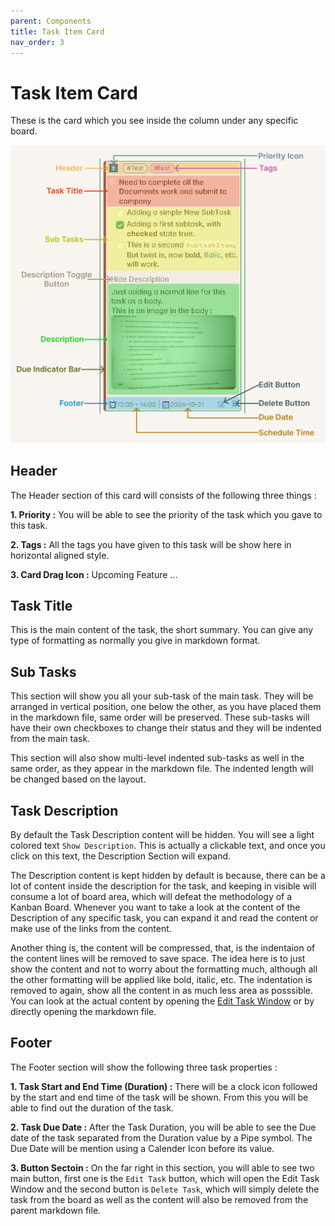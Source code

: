 ```yaml
---
parent: Components
title: Task Item Card
nav_order: 3
---
```


# Task Item Card

These is the card which you see inside the column under any specific board.

![Task Item Card](../../assets/TaskItemLegend.png)

## Header

The Header section of this card will consists of the following three things :

**1. Priority :** You will be able to see the priority of the task which you gave to this task.

**2. Tags :** All the tags you have given to this task will be show here in horizontal aligned style.

**3. Card Drag Icon :** Upcoming Feature ...

## Task Title

This is the main content of the task, the short summary. You can give any type of formatting as normally you give in markdown format.

## Sub Tasks

This section will show you all your sub-task of the main task. They will be arranged in vertical position, one below the other, as you have placed them in the markdown file, same order will be preserved. These sub-tasks will have their own checkboxes to change their status and they will be indented from the main task.

This section will also show multi-level indented sub-tasks as well in the same order, as they appear in the markdown file. The indented length will be changed based on the layout.

## Task Description

By default the Task Description content will be hidden. You will see a light colored text `Show Description`. This is actually a clickable text, and once you click on this text, the Description Section will expand.

The Description content is kept hidden by default is because, there can be a lot of content inside the description for the task, and keeping in visible will consume a lot of board area, which will defeat the methodology of a Kanban Board. Whenever you want to take a look at the content of the Description of any specific task, you can expand it and read the content or make use of the links from the content.

Another thing is, the content will be compressed, that, is the indentaion of the content lines will be removed to save space. The idea here is to just show the content and not to worry about the formatting much, although all the other formatting will be applied like bold, italic, etc. The indentation is removed to again, show all the content in as much less area as posssible. You can look at the actual content by opening the [Edit Task Window](./EditTaskWindow.md) or by directly opening the markdown file.

## Footer

The Footer section will show the following three task properties :

**1. Task Start and End Time (Duration) :** There will be a clock icon followed by the start and end time of the task will be shown. From this you will be able to find out the duration of the task.

**2. Task Due Date :** After the Task Duration, you will be able to see the Due date of the task separated from the Duration value by a Pipe symbol. The Due Date will be mention using a Calender Icon before its value.

**3. Button Sectoin :** On the far right in this section, you will able to see two main button, first one is the `Edit Task` button, which will open the Edit Task Window and the second button is `Delete Task`, which will simply delete the task from the board as well as the content will also be removed from the parent markdown file.
